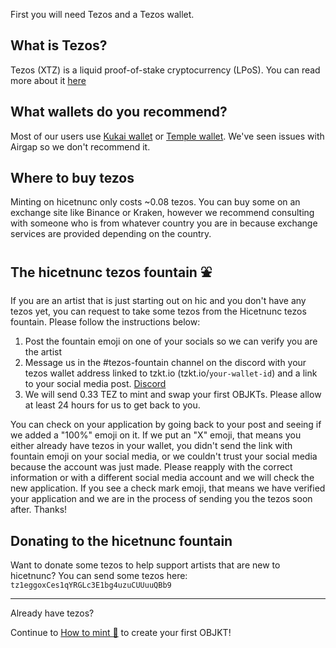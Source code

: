 First you will need Tezos and a Tezos wallet.

## What is Tezos?
Tezos (XTZ) is a liquid proof-of-stake cryptocurrency (LPoS). You can read more about it [here](https://en.wikipedia.org/wiki/Tezos)

## What wallets do you recommend?
Most of our users use [Kukai wallet](https://wallet.kukai.app/) or [Temple wallet](https://templewallet.com/). We've seen issues with Airgap so we don't recommend it.

## Where to buy tezos
Minting on hicetnunc only costs ~0.08 tezos. You can buy some on an exchange site like Binance or Kraken, however we recommend consulting with someone who is from whatever country you are in because exchange services are provided depending on the country.

## The hicetnunc tezos fountain ⛲
If you are an artist that is just starting out on hic and you don't have any tezos yet, you can request to take some tezos from the Hicetnunc tezos fountain. Please follow the instructions below:

1. Post the fountain emoji on one of your socials so we can verify you are the artist
2. Message us in the #tezos-fountain channel on the discord with your tezos wallet address linked to tzkt.io (tzkt.io/`your-wallet-id`) and a link to your social media post. [Discord](https://discord.gg/pkTGvsN4)
3. We will send 0.33 TEZ to mint and swap your first OBJKTs. Please allow at least 24 hours for us to get back to you.

You can check on your application by going back to your post and seeing if we added a "100%" emoji on it. If we put an "X" emoji, that means you either already have tezos in your wallet, you didn't send the link with fountain emoji on your social media, or we couldn't trust your social media because the account was just made. Please reapply with the correct information or with a different social media account and we will check the new application. If you see a check mark emoji, that means we have verified your application and we are in the process of sending you the tezos soon after. Thanks!

## Donating to the hicetnunc fountain
Want to donate some tezos to help support artists that are new to hicetnunc? You can send some tezos here: `tz1eggoxCes1qYRGLc3E1bg4uzuCUUuuQBb9`

***
Already have tezos? 

Continue to [How to mint 🌿](https://github.com/hicetnunc2000/hicetnunc/wiki/How-to-mint-🌿) to create your first OBJKT!